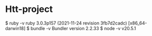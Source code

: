 # Htt-project
$ ruby -v ruby 3.0.3p157 (2021-11-24 revision 3fb7d2cadc) [x86_64-darwin18] $ bundle -v Bundler version 2.2.33 $ node -v v20.5.1
